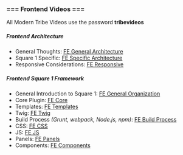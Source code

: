 ### === Frontend Videos ===

All Modern Tribe Videos use the password **tribevideos**

##### Frontend Architecture

- General Thoughts: [FE General Architecture](https://vimeo.com/227460923)
- Square 1 Specific: [FE Specific Architecture](https://vimeo.com/227460280)
- Responsive Considerations: [FE Responsive](https://vimeo.com/227439302)

##### Frontend Square 1 Framework

- General Introduction to Square 1: [FE General Organization](https://vimeo.com/226163181/09ffa9e746)
- Core Plugin: [FE Core](https://vimeo.com/227435183/f224157023)
- Templates: [FE Templates](https://vimeo.com/226474522/36a42d11c4)
- Twig: [FE Twig](https://vimeo.com/227816336)
- Build Process *(Grunt, webpack, Node.js, npm)*: [FE Build Process](https://vimeo.com/228707217)
- CSS: [FE CSS](https://vimeo.com/227448011) 
- JS: [FE JS](https://vimeo.com/228707351) 
- Panels: [FE Panels](https://vimeo.com/226475246/10d69746b8) 
- Components: [FE Components](https://vimeo.com/238774322) 